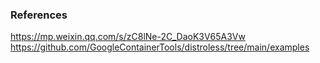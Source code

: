 ### References
https://mp.weixin.qq.com/s/zC8lNe-2C_DaoK3V65A3Vw  
https://github.com/GoogleContainerTools/distroless/tree/main/examples